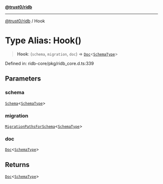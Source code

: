 [**@trust0/ridb**](../README.md)

***

[@trust0/ridb](../README.md) / Hook

# Type Alias: Hook()

> **Hook**: (`schema`, `migration`, `doc`) => [`Doc`](Doc.md)\<[`SchemaType`](SchemaType.md)\>

Defined in: ridb-core/pkg/ridb\_core.d.ts:339

## Parameters

### schema

[`Schema`](../classes/Schema.md)\<[`SchemaType`](SchemaType.md)\>

### migration

[`MigrationPathsForSchema`](MigrationPathsForSchema.md)\<[`SchemaType`](SchemaType.md)\>

### doc

[`Doc`](Doc.md)\<[`SchemaType`](SchemaType.md)\>

## Returns

[`Doc`](Doc.md)\<[`SchemaType`](SchemaType.md)\>
